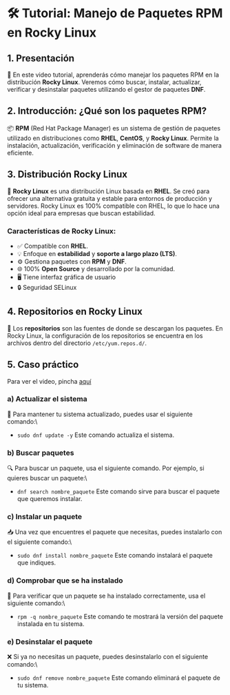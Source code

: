 # 🛠️ Tutorial: Manejo de Paquetes RPM en Rocky Linux

## 1. Presentación  
👋 En este video tutorial, aprenderás cómo manejar los paquetes RPM en la distribución **Rocky Linux**. Veremos cómo buscar, instalar, actualizar, verificar y desinstalar paquetes utilizando el gestor de paquetes **DNF**.

## 2. Introducción: ¿Qué son los paquetes RPM?  
📦 **RPM** (Red Hat Package Manager) es un sistema de gestión de paquetes utilizado en distribuciones como **RHEL**, **CentOS**, y **Rocky Linux**. Permite la instalación, actualización, verificación y eliminación de software de manera eficiente.

## 3. Distribución Rocky Linux  
🐧 **Rocky Linux** es una distribución Linux basada en **RHEL**. Se creó para ofrecer una alternativa gratuita y estable para entornos de producción y servidores. Rocky Linux es 100% compatible con RHEL, lo que lo hace una opción ideal para empresas que buscan estabilidad.

### Características de Rocky Linux:  
- ✅ Compatible con **RHEL**.  
- 💡 Enfoque en **estabilidad** y **soporte a largo plazo (LTS)**.  
- ⚙️ Gestiona paquetes con **RPM** y **DNF**.  
- 🌐 100% **Open Source** y desarrollado por la comunidad.
- 🖥️ Tiene interfaz gráfica de usuario
- 🔒 Seguridad SELinux

## 4. Repositorios en Rocky Linux  
📁 Los **repositorios** son las fuentes de donde se descargan los paquetes. En Rocky Linux, la configuración de los repositorios se encuentra en los archivos dentro del directorio `/etc/yum.repos.d/`.

## 5. Caso práctico
Para ver el video, pincha [aquí](video/video_tutorial.mp4)

### a) **Actualizar el sistema**  
🔄 Para mantener tu sistema actualizado, puedes usar el siguiente comando:\
- `sudo dnf update -y`
Este comando actualiza el sistema.

### b) Buscar paquetes
🔍 Para buscar un paquete, usa el siguiente comando. Por ejemplo, si quieres buscar un paquete:\
- `dnf search nombre_paquete`
Este comando sirve para buscar el paquete que queremos instalar.

### c) Instalar un paquete
📥 Una vez que encuentres el paquete que necesitas, puedes instalarlo con el siguiente comando:\
- `sudo dnf install nombre_paquete`
Este comando instalará el paquete que indiques.

### d) Comprobar que se ha instalado
🔎 Para verificar que un paquete se ha instalado correctamente, usa el siguiente comando:\
- `rpm -q nombre_paquete`
Este comando te mostrará la versión del paquete instalada en tu sistema.

### e) Desinstalar el paquete
❌ Si ya no necesitas un paquete, puedes desinstalarlo con el siguiente comando:\
- `sudo dnf remove nombre_paquete`
Este comando eliminará el paquete de tu sistema.
